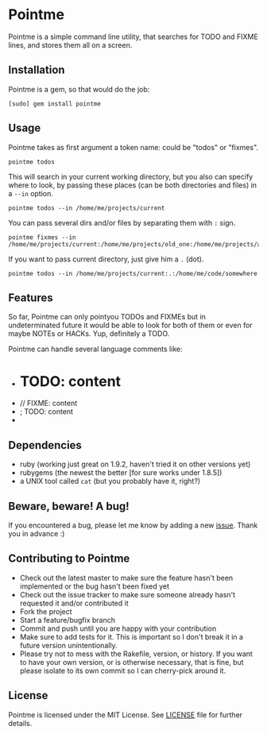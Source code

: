Pointme
=======

Pointme is a simple command line utility, that searches for TODO and FIXME lines, and stores them all on a screen.

## Installation

Pointme is a gem, so that would do the job:

    [sudo] gem install pointme

## Usage

Pointme takes as first argument a token name: could be "todos" or "fixmes".

    pointme todos

This will search in your current working directory, but you also can specify where to look, by passing these places (can be both directories and files) in a `--in` option.

    pointme todos --in /home/me/projects/current

You can pass several dirs and/or files by separating them with `:` sign.

    pointme fixmes --in /home/me/projects/current:/home/me/projects/old_one:/home/me/projects/another/README.md

If you want to pass current directory, just give him a `.` (dot).

    pointme todos --in /home/me/projects/current:.:/home/me/code/somewhere

## Features

So far, Pointme can only pointyou TODOs and FIXMEs but in undeterminated future it would be able to look for both of them or even for maybe NOTEs or HACKs. Yup, definitely a TODO.

Pointme can handle several language comments like:
+ # TODO: content
+ // FIXME: content
+ ; TODO: content
+ <!-- TODO: content -->

## Dependencies

+ ruby (working just great on 1.9.2, haven't tried it on other versions yet)
+ rubygems (the newest the better [for sure works under 1.8.5])
+ a UNIX tool called `cat` (but you probably have it, right?)

## Beware, beware! A bug!

If you encountered a bug, please let me know by adding a new [issue](http://github.com/semahawk/pointme/issues). Thank you in advance :)

## Contributing to Pointme

* Check out the latest master to make sure the feature hasn't been implemented or the bug hasn't been fixed yet
* Check out the issue tracker to make sure someone already hasn't requested it and/or contributed it
* Fork the project
* Start a feature/bugfix branch
* Commit and push until you are happy with your contribution
* Make sure to add tests for it. This is important so I don't break it in a future version unintentionally.
* Please try not to mess with the Rakefile, version, or history. If you want to have your own version, or is otherwise necessary, that is fine, but please isolate to its own commit so I can cherry-pick around it.

## License

Pointme is licensed under the MIT License. See [LICENSE](http://github.com/semahawk/pointme/blob/master/LICENSE) file for further details.
